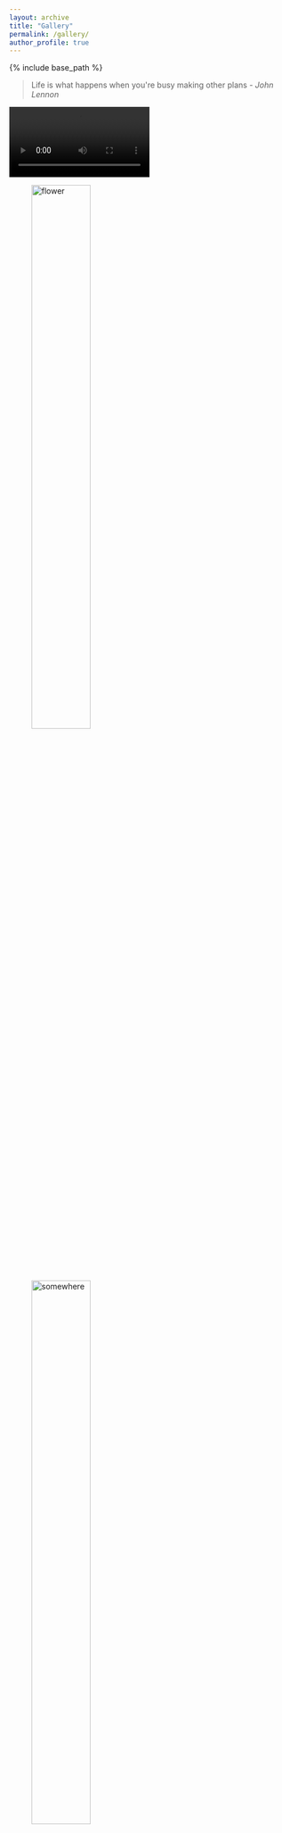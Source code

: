```yaml
---
layout: archive
title: "Gallery"
permalink: /gallery/
author_profile: true
---
```

{% include base_path %}

> Life is what happens when you're busy making other plans - *John Lennon*
<!-- <figure>
 <video src="/images/Gallery/IMG_3806.mov"></video>
 <figcaption>Collection-2.</figcaption>
</figure> -->

<video controls="controls" width="50%" name="Collection-0.">
  <source src="/images/Gallery/IMG_3806.MOV">
</video>

<figure>
  <img src="/images/Gallery/img3.jpeg" alt="flower" style="width:50%">
  <!-- <figcaption>Collection-1.</figcaption> -->
</figure>

<figure>
  <img src="/images/Gallery/img2.jpeg" alt="somewhere" style="width:50%">
  <!-- <figcaption>Collection-2.</figcaption> -->
</figure>